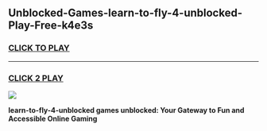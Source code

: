 
## Unblocked-Games-learn-to-fly-4-unblocked-Play-Free-k4e3s
<h3>
<a href="https://premium76.site?title=learn-to-fly-4-unblocked&ref=10A">CLICK TO PLAY</a></h3>
<hr>

<h3>
<a href="https://premium76.site?title=learn-to-fly-4-unblocked&ref=10A">CLICK 2 PLAY</a>
  
</h3>

<a href="https://premium76.site?title=learn-to-fly-4-unblocked&ref=10A"><img src="https://clearcache.store/games.png"></a>


**learn-to-fly-4-unblocked games unblocked: Your Gateway to Fun and Accessible Online Gaming**
